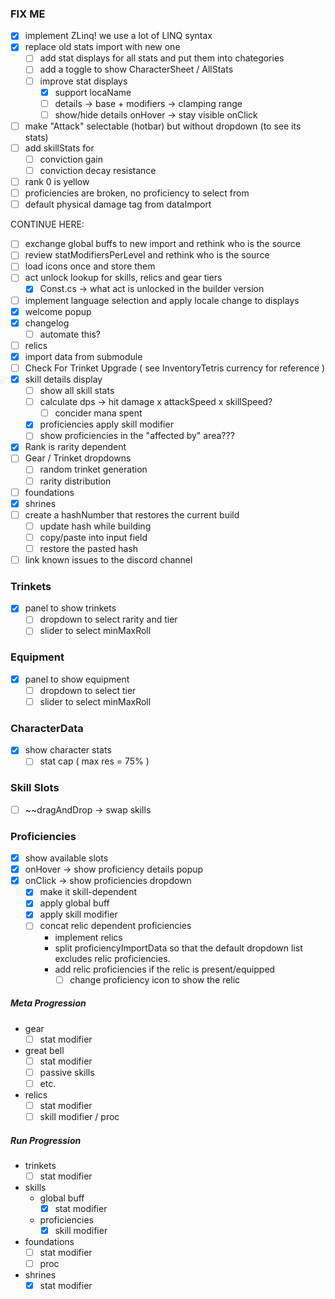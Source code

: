 
### FIX ME
- [x] implement ZLinq! we use a lot of LINQ syntax
- [x] replace old stats import with new one
	- [ ] add stat displays for all stats and put them into chategories
	- [ ] add a toggle to show CharacterSheet / AllStats
	- [ ] improve stat displays 
		- [x] support locaName
		- [ ] details -> base + modifiers -> clamping range
		- [ ] show/hide details onHover -> stay visible onClick
- [ ] make "Attack" selectable (hotbar) but without dropdown (to see its stats)
- [ ] add skillStats for 
	- [ ] conviction gain
	- [ ] conviction decay resistance
- [ ] rank 0 is yellow
- [ ] proficiencies are broken, no proficiency to select from
- [ ] default physical damage tag from dataImport

CONTINUE HERE:
- [ ] exchange global buffs to new import and rethink who is the source
- [ ] review statModifiersPerLevel and rethink who is the source
- [ ] load icons once and store them 
- [ ] act unlock lookup for skills, relics and gear tiers
	- [x] Const.cs -> what act is unlocked in the builder version
- [ ] implement language selection and apply locale change to displays
- [x] welcome popup
- [x] changelog
	- [ ] automate this?
- [ ] relics
- [x] import data from submodule
- [ ] Check For Trinket Upgrade ( see InventoryTetris currency for reference )
- [x] skill details display
	- [ ] show all skill stats
	- [ ] calculate dps -> hit damage x attackSpeed x skillSpeed?
		- [ ] concider mana spent
	- [x] proficiencies apply skill modifier
	- [ ] show proficiencies in the "affected by" area???
- [x] Rank is rarity dependent
- [ ] Gear / Trinket dropdowns
	- [ ] random trinket generation
	- [ ] rarity distribution
- [ ] foundations
- [x] shrines
- [ ] create a hashNumber that restores the current build
	- [ ] update hash while building
	- [ ] copy/paste into input field
	- [ ] restore the pasted hash
- [ ] link known issues to the discord channel

### Trinkets
- [x] panel to show trinkets
	- [ ] dropdown to select rarity and tier
	- [ ] slider to select minMaxRoll

### Equipment
- [x] panel to show equipment
	- [ ] dropdown to select tier
	- [ ] slider to select minMaxRoll

### CharacterData
- [x] show character stats
	- [ ] stat cap ( max res = 75% )
### Skill Slots
- [ ] ~~dragAndDrop -> swap skills

### Proficiencies
- [x] show available slots
- [x] onHover -> show proficiency details popup
- [x] onClick -> show proficiencies dropdown
	- [x] make it skill-dependent
	- [x] apply global buff
	- [x] apply skill modifier
	- [ ] concat relic dependent proficiencies
		- implement relics
		- split proficiencyImportData so that the default dropdown list excludes relic proficiencies.
		- add relic proficiencies if the relic is present/equipped
			- [ ] change proficiency icon to show the relic

##### Meta Progression
-  gear
	- [ ] stat modifier
- great bell
	- [ ] stat modifier
	- [ ] passive skills
	- [ ] etc.
- relics
	- [ ] stat modifier
	- [ ] skill modifier / proc
<!--
- skill unlocking
- soul stones 
-->
##### Run Progression
- trinkets
	- [ ] stat modifier
- skills
	-  global buff
		- [x] stat modifier
	- proficiencies
		- [x] skill modifier
- foundations
	- [ ] stat modifier
	- [ ] proc
- shrines
	- [x] stat modifier
<!-- - gold -->
